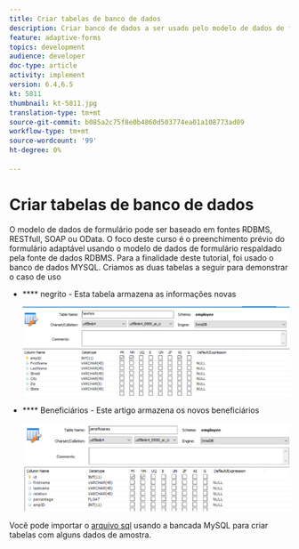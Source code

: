 ```yaml
---
title: Criar tabelas de banco de dados
description: Criar banco de dados a ser usado pelo modelo de dados de formulário
feature: adaptive-forms
topics: development
audience: developer
doc-type: article
activity: implement
version: 6.4,6.5
kt: 5811
thumbnail: kt-5811.jpg
translation-type: tm+mt
source-git-commit: b085a2c75f8e0b4860d503774ea01a108773ad09
workflow-type: tm+mt
source-wordcount: '99'
ht-degree: 0%

---
```



# Criar tabelas de banco de dados

O modelo de dados de formulário pode ser baseado em fontes RDBMS, RESTfull, SOAP ou OData. O foco deste curso é o preenchimento prévio do formulário adaptável usando o modelo de dados de formulário respaldado pela fonte de dados RDBMS. Para a finalidade deste tutorial, foi usado o banco de dados MYSQL. Criamos as duas tabelas a seguir para demonstrar o caso de uso

* **** negrito - Esta tabela armazena as informações novas

   ![newhire](assets/newhire-table.png)


* **** Beneficiários - Este artigo armazena os novos beneficiários

   ![beneficiários](assets/beneficiaries-table.png)

Você pode importar o [arquivo sql](assets/db-schema.sql) usando a bancada MySQL para criar tabelas com alguns dados de amostra.